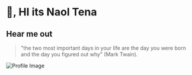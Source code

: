 # 👋, HI its Naol Tena

## Hear me out

> "the two most important days in your life are the day you were born and the day you figured out why" (Mark Twain).

![Profile Image](https://images.inc.com/uploaded_files/image/1920x1080/getty_512058550_227576.jpg)
